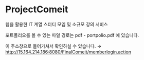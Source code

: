 # ProjectComeit
웹을 활용한 IT 계열 스터디 모임 및 소규모 강의 서비스 

포트폴리오를 볼 수 있는 파일 경로는 pdf - portpolio.pdf 에 있습니다.

이 주소창으로 들어가셔서 확인하실 수 있습니다. → http://15.164.214.186:8080/FinalComeit/memberlogin.action 

